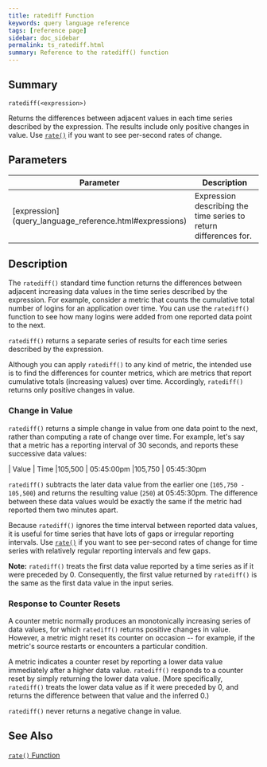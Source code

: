 ```yaml
---
title: ratediff Function
keywords: query language reference
tags: [reference page]
sidebar: doc_sidebar
permalink: ts_ratediff.html
summary: Reference to the ratediff() function
---
```

## Summary
```
ratediff(<expression>)
```
Returns the differences between adjacent values in each time series described by the expression. The results include only positive changes in value. Use [`rate()`](ts_rate.html) if you want to see per-second rates of change. 

## Parameters
<table>
<tbody>
<thead>
<tr><th width="20%">Parameter</th><th width="80%">Description</th></tr>
</thead>
<tr>
<td markdown="span"> [expression](query_language_reference.html#expressions)</td>
<td>Expression describing the time series to return differences for. </td></tr>
</tbody>
</table>


## Description

The `ratediff()` standard time function returns the differences between adjacent increasing data values in the time series described by the expression. 
For example, consider a metric that counts the cumulative total number of logins for an application over time. You can use the `ratediff()` function to see how many logins were added from one reported data point to the next. 

`ratediff()` returns a separate series of results for each time series described by the expression.

Although you can apply `ratediff()` to any kind of metric, the intended use is to find the differences for counter metrics, which are metrics that report cumulative totals (increasing values) over time. Accordingly, `ratediff()` returns only positive changes in value. 

### Change in Value

`ratediff()` returns a simple change in value from one data point to the next, rather than computing a rate of change over time. For example, let's say that a metric has a reporting interval of 30 seconds, and reports these successive data values: 

| Value | Time
|105,500 | 05:45:00pm 
|105,750 | 05:45:30pm

`ratediff()` subtracts the later data value from the earlier one (`105,750 - 105,500`) and returns the resulting value (`250`) at 05:45:30pm. The difference between these data values would be exactly the same if the metric had reported them two minutes apart. 

Because `ratediff()` ignores the time interval between reported data values, it is useful for time series that have lots of gaps or irregular reporting intervals. Use [`rate()`](ts_rate.html) if you want to see per-second rates of change for time series with relatively regular reporting intervals and few gaps. 

**Note:** `ratediff()` treats the first data value reported by a time series as if it were preceded by 0. Consequently, the first value returned by `ratediff()` is the same as the first data value in the input series. 


### Response to Counter Resets

A counter metric normally produces an monotonically increasing series of data values, for which `ratediff()` returns positive changes in value. However, a metric might reset its counter on occasion -- for example, if the metric's source restarts or encounters a particular condition. 

A metric indicates a counter reset by reporting a lower data value immediately after a higher data value. `ratediff()` responds to a counter reset by simply returning the lower data value. (More specifically, `ratediff()` treats the lower data value as if it were preceded by 0, and returns the difference between that value and the inferred 0.)

`ratediff()` never returns a negative change in value. 


<!--- ## Examples --->

<!--- This example uses a series of specially ingested points on longboard. See Notes+on+Sending+Points+to+a+Proxy --->

<!---
Here's a query that shows a sample metric that increments a counter. The reporting interval is 2 seconds, which means the counter increments every 2 seconds. We see the count climb from 3:46:00 to 3:46:16, when it resets to 0. The counter restarts at 3:46:20.
![rate before](images/ts_rate_before.png)

Now we apply `rate()` to our original query to find out how fast the counter grows per second. Notice: 
* `rate()`  starts reporting at the counter's second value. 
* At 3:46:10, the rate of growth is .500, indicating the total has grown half a unit per second since the preceding value.
* No rate is reported when the counter falls to 0. The reported rate is 0 while the counter stays at 0, and then becomes positive when the count starts to climb. 
![rate after](images/ts_rate_after.png)

--->

## See Also

[`rate()` Function](ts_rate.html)
